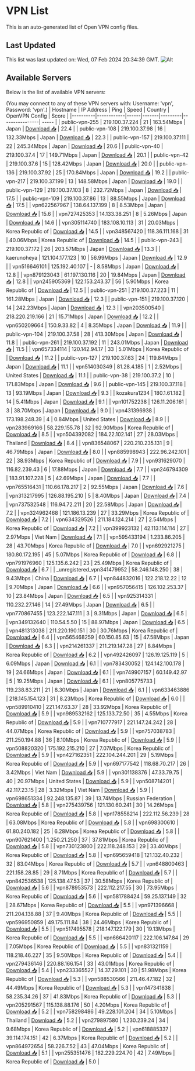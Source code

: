 # VPN List

This is an auto-generated list of Open VPN config files.

## Last Updated

This list was last updated on: Wed, 07 Feb 2024 20:34:39 GMT.
![Alt](https://repobeats.axiom.co/api/embed/186b98318ef1479477931607c1ad7d823f12451f.svg "Repobeats analytics image")

## Available Servers

Below is the list of available VPN servers:

(You may connect to any of these VPN servers with: Username: 'vpn', Password: 'vpn'.)
| Hostname | IP Address | Ping | Speed | Country | OpenVPN Config | Score |
|----------|------------|------|-------|---------|----------------| ----- |
| public-vpn-255 | 219.100.37.224 | 21 | 163.54Mbps | Japan | [Download 📥](./configs/server_0_JP.ovpn) | 22.4 |
| public-vpn-108 | 219.100.37.98 | 16 | 132.33Mbps | Japan | [Download 📥](./configs/server_1_JP.ovpn) | 22.3 |
| public-vpn-157 | 219.100.37.111 | 22 | 245.34Mbps | Japan | [Download 📥](./configs/server_2_JP.ovpn) | 20.6 |
| public-vpn-40 | 219.100.37.4 | 17 | 149.71Mbps | Japan | [Download 📥](./configs/server_3_JP.ovpn) | 20.1 |
| public-vpn-42 | 219.100.37.6 | 15 | 128.42Mbps | Japan | [Download 📥](./configs/server_4_JP.ovpn) | 20.0 |
| public-vpn-136 | 219.100.37.92 | 25 | 170.84Mbps | Japan | [Download 📥](./configs/server_5_JP.ovpn) | 19.2 |
| public-vpn-217 | 219.100.37.199 | 13 | 148.58Mbps | Japan | [Download 📥](./configs/server_6_JP.ovpn) | 19.0 |
| public-vpn-129 | 219.100.37.103 | 8 | 232.72Mbps | Japan | [Download 📥](./configs/server_7_JP.ovpn) | 17.5 |
| public-vpn-109 | 219.100.37.86 | 13 | 88.55Mbps | Japan | [Download 📥](./configs/server_8_JP.ovpn) | 17.5 |
| vpn622567967 | 138.64.137.199 | 8 | 8.53Mbps | Japan | [Download 📥](./configs/server_9_JP.ovpn) | 15.6 |
| vpn727425353 | 14.133.38.251 | 8 | 5.26Mbps | Japan | [Download 📥](./configs/server_10_JP.ovpn) | 14.6 |
| vpn305114740 | 183.108.10.113 | 31 | 20.03Mbps | Korea Republic of | [Download 📥](./configs/server_11_KR.ovpn) | 14.5 |
| vpn348567420 | 118.36.111.168 | 31 | 40.06Mbps | Korea Republic of | [Download 📥](./configs/server_12_KR.ovpn) | 14.5 |
| public-vpn-243 | 219.100.37.172 | 26 | 203.57Mbps | Japan | [Download 📥](./configs/server_13_JP.ovpn) | 13.3 |
| kaerunoheya | 121.104.177.123 | 10 | 56.99Mbps | Japan | [Download 📥](./configs/server_14_JP.ovpn) | 12.9 |
| vpn516646101 | 125.192.40.107 | - | 8.58Mbps | Japan | [Download 📥](./configs/server_15_JP.ovpn) | 12.8 |
| vpn879123043 | 61.197.130.116 | 20 | 19.84Mbps | Japan | [Download 📥](./configs/server_16_JP.ovpn) | 12.8 |
| vpn245905369 | 122.153.243.37 | 56 | 5.90Mbps | Korea Republic of | [Download 📥](./configs/server_17_KR.ovpn) | 12.5 |
| public-vpn-251 | 219.100.37.223 | 11 | 161.28Mbps | Japan | [Download 📥](./configs/server_18_JP.ovpn) | 12.3 |
| public-vpn-151 | 219.100.37.120 | 14 | 242.23Mbps | Japan | [Download 📥](./configs/server_19_JP.ovpn) | 12.3 |
| vpn203500540 | 218.220.219.166 | 21 | 15.71Mbps | Japan | [Download 📥](./configs/server_20_JP.ovpn) | 12.2 |
| vpn650209664 | 150.9.33.82 | 4 | 8.35Mbps | Japan | [Download 📥](./configs/server_21_JP.ovpn) | 11.9 |
| public-vpn-104 | 219.100.37.58 | 28 | 413.30Mbps | Japan | [Download 📥](./configs/server_22_JP.ovpn) | 11.8 |
| public-vpn-261 | 219.100.37.192 | 11 | 243.01Mbps | Japan | [Download 📥](./configs/server_23_JP.ovpn) | 11.5 |
| vpn657334114 | 120.142.94.17 | 33 | 5.01Mbps | Korea Republic of | [Download 📥](./configs/server_24_KR.ovpn) | 11.2 |
| public-vpn-127 | 219.100.37.63 | 24 | 119.84Mbps | Japan | [Download 📥](./configs/server_25_JP.ovpn) | 11.1 |
| vpn514030349 | 81.28.4.185 | 1 | 2.52Mbps | United States | [Download 📥](./configs/server_26_US.ovpn) | 11.1 |
| public-vpn-38 | 219.100.37.2 | 10 | 171.83Mbps | Japan | [Download 📥](./configs/server_27_JP.ovpn) | 9.6 |
| public-vpn-145 | 219.100.37.118 | 13 | 93.19Mbps | Japan | [Download 📥](./configs/server_28_JP.ovpn) | 9.3 |
| kozakura1234 | 180.1.61.182 | 14 | 5.41Mbps | Japan | [Download 📥](./configs/server_29_JP.ovpn) | 9.1 |
| vpn101752238 | 126.11.206.161 | 3 | 38.70Mbps | Japan | [Download 📥](./configs/server_30_JP.ovpn) | 9.0 |
| vpn431396938 | 173.198.248.39 | 4 | 0.84Mbps | United States | [Download 📥](./configs/server_31_US.ovpn) | 8.9 |
| vpn283969166 | 58.229.155.78 | 32 | 92.90Mbps | Korea Republic of | [Download 📥](./configs/server_32_KR.ovpn) | 8.5 |
| vpn504392082 | 184.22.102.141 | 27 | 28.03Mbps | Thailand | [Download 📥](./configs/server_33_TH.ovpn) | 8.4 |
| vpn836548067 | 220.210.235.131 | 9 | 46.79Mbps | Japan | [Download 📥](./configs/server_34_JP.ovpn) | 8.0 |
| vpn885998943 | 222.96.242.101 | 22 | 38.93Mbps | Korea Republic of | [Download 📥](./configs/server_35_KR.ovpn) | 7.9 |
| vpn931629070 | 116.82.239.43 | 6 | 17.88Mbps | Japan | [Download 📥](./configs/server_36_JP.ovpn) | 7.7 |
| vpn246794309 | 183.91.107.228 | 5 | 42.69Mbps | Japan | [Download 📥](./configs/server_37_JP.ovpn) | 7.7 |
| vpn765516431 | 110.66.178.217 | 2 | 92.55Mbps | Japan | [Download 📥](./configs/server_38_JP.ovpn) | 7.6 |
| vpn313217995 | 126.88.195.210 | 5 | 8.40Mbps | Japan | [Download 📥](./configs/server_39_JP.ovpn) | 7.4 |
| vpn737532548 | 116.94.72.211 | 20 | 22.58Mbps | Japan | [Download 📥](./configs/server_40_JP.ovpn) | 7.2 |
| vpn324962468 | 121.186.13.239 | 27 | 33.29Mbps | Korea Republic of | [Download 📥](./configs/server_41_KR.ovpn) | 7.2 |
| vpn634329526 | 211.184.124.214 | 27 | 2.54Mbps | Korea Republic of | [Download 📥](./configs/server_42_KR.ovpn) | 7.2 |
| vpn399923132 | 42.113.114.114 | 27 | 2.97Mbps | Viet Nam | [Download 📥](./configs/server_43_VN.ovpn) | 7.1 |
| vpn595433194 | 1.233.86.205 | 28 | 43.70Mbps | Korea Republic of | [Download 📥](./configs/server_44_KR.ovpn) | 7.0 |
| vpn692921275 | 180.80.172.195 | 45 | 5.07Mbps | Korea Republic of | [Download 📥](./configs/server_45_KR.ovpn) | 6.8 |
| vpn791976960 | 125.135.6.242 | 23 | 25.49Mbps | Korea Republic of | [Download 📥](./configs/server_46_KR.ovpn) | 6.7 |
| _unregistered_vpn341479952 | 58.246.148.250 | 38 | 9.43Mbps | China | [Download 📥](./configs/server_47_CN.ovpn) | 6.7 |
| vpn844832016 | 122.218.12.22 | 12 | 9.70Mbps | Japan | [Download 📥](./configs/server_48_JP.ovpn) | 6.6 |
| vpn957056415 | 126.102.253.37 | 10 | 23.84Mbps | Japan | [Download 📥](./configs/server_49_JP.ovpn) | 6.5 |
| vpn925314331 | 110.232.27.146 | 14 | 27.49Mbps | Japan | [Download 📥](./configs/server_50_JP.ovpn) | 6.5 |
| vpn770867455 | 123.222.147.111 | 3 | 9.31Mbps | Japan | [Download 📥](./configs/server_51_JP.ovpn) | 6.5 |
| vpn349132640 | 110.54.5.50 | 15 | 88.97Mbps | Japan | [Download 📥](./configs/server_52_JP.ovpn) | 6.5 |
| vpn481313038 | 211.220.190.151 | 30 | 30.76Mbps | Korea Republic of | [Download 📥](./configs/server_53_KR.ovpn) | 6.4 |
| vpn565468259 | 60.150.85.63 | 15 | 47.58Mbps | Japan | [Download 📥](./configs/server_54_JP.ovpn) | 6.3 |
| vpn214261337 | 211.219.147.28 | 27 | 8.84Mbps | Korea Republic of | [Download 📥](./configs/server_55_KR.ovpn) | 6.2 |
| vpn492426097 | 126.19.125.119 | 5 | 6.09Mbps | Japan | [Download 📥](./configs/server_56_JP.ovpn) | 6.1 |
| vpn783430052 | 124.142.100.178 | 19 | 24.66Mbps | Japan | [Download 📥](./configs/server_57_JP.ovpn) | 6.1 |
| vpn749907157 | 60.149.42.97 | 5 | 19.25Mbps | Japan | [Download 📥](./configs/server_58_JP.ovpn) | 6.1 |
| vpn805775733 | 119.238.83.211 | 21 | 8.30Mbps | Japan | [Download 📥](./configs/server_59_JP.ovpn) | 6.1 |
| vpn633463886 | 218.145.154.123 | 31 | 8.23Mbps | Korea Republic of | [Download 📥](./configs/server_60_KR.ovpn) | 6.0 |
| vpn589910410 | 221.147.63.37 | 28 | 33.92Mbps | Korea Republic of | [Download 📥](./configs/server_61_KR.ovpn) | 5.9 |
| vpn989532162 | 125.133.72.50 | 35 | 4.55Mbps | Korea Republic of | [Download 📥](./configs/server_62_KR.ovpn) | 5.9 |
| vpn710777917 | 221.147.24.242 | 28 | 44.07Mbps | Korea Republic of | [Download 📥](./configs/server_63_KR.ovpn) | 5.9 |
| vpn757038783 | 211.250.194.88 | 36 | 8.10Mbps | Korea Republic of | [Download 📥](./configs/server_64_KR.ovpn) | 5.9 |
| vpn508820320 | 175.192.215.210 | 27 | 7.07Mbps | Korea Republic of | [Download 📥](./configs/server_65_KR.ovpn) | 5.9 |
| vpn427162351 | 222.104.244.201 | 29 | 5.19Mbps | Korea Republic of | [Download 📥](./configs/server_66_KR.ovpn) | 5.9 |
| vpn697177542 | 118.68.70.217 | 26 | 3.42Mbps | Viet Nam | [Download 📥](./configs/server_67_VN.ovpn) | 5.9 |
| vpn301138376 | 47.33.79.75 | 40 | 20.97Mbps | United States | [Download 📥](./configs/server_68_US.ovpn) | 5.9 |
| vpn508714201 | 42.117.23.15 | 28 | 3.32Mbps | Viet Nam | [Download 📥](./configs/server_69_VN.ovpn) | 5.9 |
| vpn698651334 | 92.248.135.87 | 39 | 13.74Mbps | Russian Federation | [Download 📥](./configs/server_70_RU.ovpn) | 5.8 |
| vpn275439756 | 121.130.60.241 | 30 | 14.26Mbps | Korea Republic of | [Download 📥](./configs/server_71_KR.ovpn) | 5.8 |
| vpn178558214 | 222.112.56.239 | 28 | 63.08Mbps | Korea Republic of | [Download 📥](./configs/server_72_KR.ovpn) | 5.8 |
| vpn698300610 | 61.80.240.182 | 25 | 6.28Mbps | Korea Republic of | [Download 📥](./configs/server_73_KR.ovpn) | 5.8 |
| vpn907621400 | 1.250.21.250 | 37 | 37.81Mbps | Korea Republic of | [Download 📥](./configs/server_74_KR.ovpn) | 5.8 |
| vpn730123800 | 222.118.248.153 | 29 | 33.40Mbps | Korea Republic of | [Download 📥](./configs/server_75_KR.ovpn) | 5.8 |
| vpn695659418 | 121.132.40.232 | 32 | 83.04Mbps | Korea Republic of | [Download 📥](./configs/server_76_KR.ovpn) | 5.7 |
| vpn648800463 | 221.158.28.85 | 29 | 8.71Mbps | Korea Republic of | [Download 📥](./configs/server_77_KR.ovpn) | 5.7 |
| vpn842536538 | 125.138.47.53 | 37 | 30.58Mbps | Korea Republic of | [Download 📥](./configs/server_78_KR.ovpn) | 5.6 |
| vpn878953573 | 222.112.217.55 | 30 | 73.95Mbps | Korea Republic of | [Download 📥](./configs/server_79_KR.ovpn) | 5.6 |
| vpn581788424 | 59.25.137.149 | 32 | 28.67Mbps | Korea Republic of | [Download 📥](./configs/server_80_KR.ovpn) | 5.5 |
| vpn971396668 | 211.204.138.88 | 37 | 9.40Mbps | Korea Republic of | [Download 📥](./configs/server_81_KR.ovpn) | 5.5 |
| vpn596950859 | 49.175.111.84 | 38 | 24.46Mbps | Korea Republic of | [Download 📥](./configs/server_82_KR.ovpn) | 5.5 |
| vpn517495578 | 218.147.122.179 | 30 | 19.13Mbps | Korea Republic of | [Download 📥](./configs/server_83_KR.ovpn) | 5.5 |
| vpn666420117 | 222.106.147.84 | 29 | 7.05Mbps | Korea Republic of | [Download 📥](./configs/server_84_KR.ovpn) | 5.5 |
| vpn831321159 | 118.218.46.227 | 35 | 9.50Mbps | Korea Republic of | [Download 📥](./configs/server_85_KR.ovpn) | 5.4 |
| vpn279436146 | 220.88.166.154 | 33 | 43.01Mbps | Korea Republic of | [Download 📥](./configs/server_86_KR.ovpn) | 5.4 |
| vpn233365527 | 14.37.29.101 | 30 | 51.98Mbps | Korea Republic of | [Download 📥](./configs/server_87_KR.ovpn) | 5.3 |
| vpn588530566 | 211.46.47.182 | 32 | 44.49Mbps | Korea Republic of | [Download 📥](./configs/server_88_KR.ovpn) | 5.3 |
| vpn147341838 | 58.235.34.26 | 37 | 41.83Mbps | Korea Republic of | [Download 📥](./configs/server_89_KR.ovpn) | 5.3 |
| vpn205291567 | 115.138.88.176 | 50 | 4.20Mbps | Korea Republic of | [Download 📥](./configs/server_90_KR.ovpn) | 5.2 |
| vpn758298486 | 49.228.101.204 | 34 | 5.10Mbps | Thailand | [Download 📥](./configs/server_91_TH.ovpn) | 5.2 |
| vpn279897580 | 1.230.239.24 | 34 | 9.68Mbps | Korea Republic of | [Download 📥](./configs/server_92_KR.ovpn) | 5.2 |
| vpn618885337 | 39.114.174.151 | 42 | 6.37Mbps | Korea Republic of | [Download 📥](./configs/server_93_KR.ovpn) | 5.2 |
| vpn864972654 | 58.226.7.52 | 43 | 47.04Mbps | Korea Republic of | [Download 📥](./configs/server_94_KR.ovpn) | 5.1 |
| vpn255351476 | 182.229.224.70 | 42 | 7.49Mbps | Korea Republic of | [Download 📥](./configs/server_95_KR.ovpn) | 5.0 |

